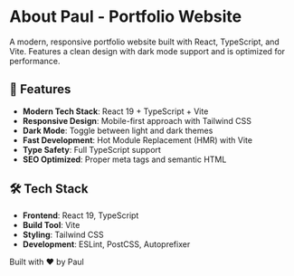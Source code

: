 # About Paul - Portfolio Website

A modern, responsive portfolio website built with React, TypeScript, and Vite. Features a clean design with dark mode support and is optimized for performance.

## 🚀 Features

- **Modern Tech Stack**: React 19 + TypeScript + Vite
- **Responsive Design**: Mobile-first approach with Tailwind CSS
- **Dark Mode**: Toggle between light and dark themes
- **Fast Development**: Hot Module Replacement (HMR) with Vite
- **Type Safety**: Full TypeScript support
- **SEO Optimized**: Proper meta tags and semantic HTML

## 🛠️ Tech Stack

- **Frontend**: React 19, TypeScript
- **Build Tool**: Vite
- **Styling**: Tailwind CSS
- **Development**: ESLint, PostCSS, Autoprefixer

Built with ❤️ by Paul

